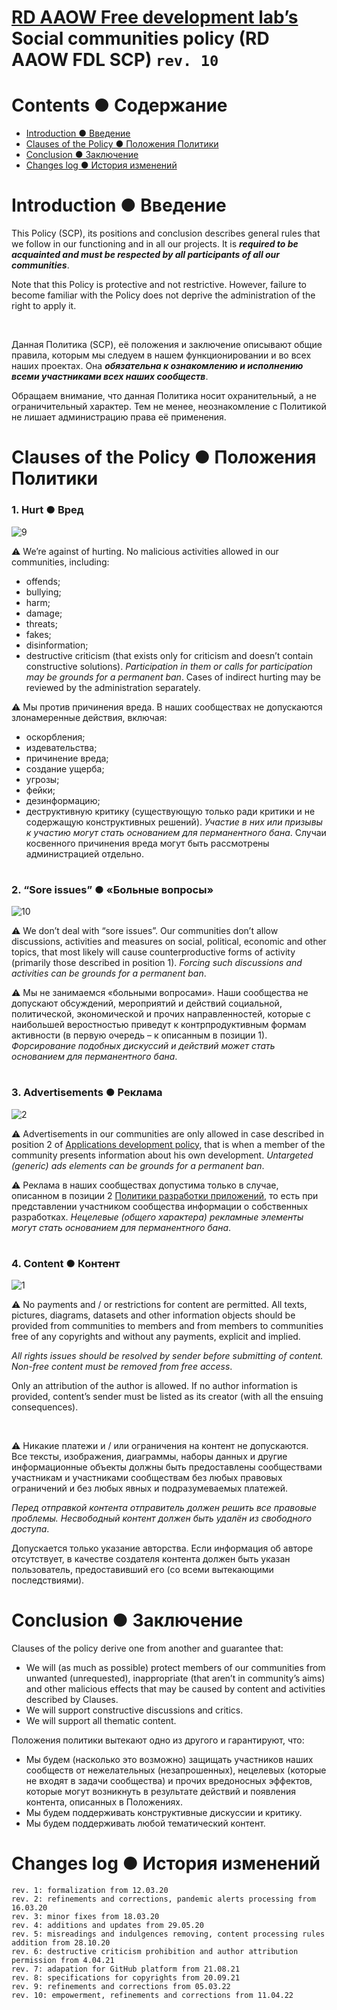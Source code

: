 # [RD AAOW Free development lab’s](https://adslbarxatov.github.io/DPModule) Social communities policy (RD AAOW FDL SCP) ```rev. 10```

# Contents ● Содержание
- [Introduction ● Введение](#introduction--)
- [Clauses of the Policy ● Положения Политики](#clauses-of-the-policy---)
- [Conclusion ● Заключение](#conclusion--)
- [Changes log ● История изменений](#changes-log---)

#

# Introduction ● Введение

This Policy (SCP), its positions and conclusion describes general rules that we follow in our functioning and in all our projects. It is ***required to be acquainted and must be respected by all participants of all our communities***.

Note that this Policy is protective and not restrictive. However, failure to become familiar with the Policy does not deprive the administration of the right to apply it.

&nbsp;

Данная Политика (SCP), её положения и заключение описывают общие правила, которым мы следуем в нашем функционировании и во всех наших проектах. Она ***обязательна к ознакомлению и исполнению всеми участниками всех наших сообществ***.

Обращаем внимание, что данная Политика носит охранительный, а не ограничительный характер. Тем не менее, неознакомление с Политикой не лишает администрацию права её применения.

#

# Clauses of the Policy ● Положения Политики

### 1. Hurt ● Вред

![9](https://user-images.githubusercontent.com/20893717/130318067-c8318d5b-948a-449a-9f86-69d36f061e7f.png)

:warning: We’re against of hurting. No malicious activities allowed in our communities, including:
- offends;
- bullying;
- harm;
- damage;
- threats;
- fakes;
- disinformation;
- destructive criticism (that exists only for criticism and doesn’t contain constructive solutions).
*Participation in them or calls for participation may be grounds for a permanent ban*. Cases of indirect hurting may be reviewed by the administration separately.

:warning: Мы против причинения вреда. В наших сообществах не допускаются злонамеренные действия, включая:
- оскорбления;
- издевательства;
- причинение вреда;
- создание ущерба;
- угрозы;
- фейки;
- дезинформацию;
- деструктивную критику (существующую только ради критики и не содержащую конструктивных решений).
*Участие в них или призывы к участию могут стать основанием для перманентного бана*. Случаи косвенного причинения вреда могут быть рассмотрены администрацией отдельно.

#

### 2. “Sore issues” ● «Больные вопросы»

![10](https://user-images.githubusercontent.com/20893717/130318124-36bebb62-2510-4268-8c95-694d15ad459a.png)

:warning: We don’t deal with “sore issues”.
Our communities don’t allow discussions, activities and measures on social, political, economic and other topics,
that most likely will cause counterproductive forms of activity (primarily those described in position 1).
*Forcing such discussions and activities can be grounds for a permanent ban*.

:warning: Мы не занимаемся «больными вопросами».
Наши сообщества не допускают обсуждений, мероприятий и действий социальной, политической, экономической и прочих направленностей,
которые с наибольшей веростностью приведут к контрпродуктивным формам активности (в первую очередь – к описанным в позиции 1).
*Форсирование подобных дискуссий и действий может стать основанием для перманентного бана*.

#

### 3. Advertisements ● Реклама

![2](https://user-images.githubusercontent.com/20893717/130316140-13acdbc9-f085-469d-bd26-7bda812dd676.png)

:warning: Advertisements in our communities are only allowed in case described in position 2
of [Applications development policy](https://adslbarxatov.github.io/ADP), that is when a member of the community
presents information about his own development.
*Untargeted (generic) ads elements can be grounds for a permanent ban*.

:warning: Реклама в наших сообществах допустима только в случае, описанном в позиции 2
[Политики разработки приложений](https://adslbarxatov.github.io/ADP), то есть при представлении участником сообщества
информации о собственных разработках.
*Нецелевые (общего характера) рекламные элементы могут стать основанием для перманентного бана*.

#

### 4. Content ● Контент

![1](https://user-images.githubusercontent.com/20893717/130315736-29bbd81d-1b17-4bfb-a7eb-495c34d5de23.png)

:warning: No payments and / or restrictions for content are permitted. All texts, pictures, diagrams, datasets
and other information objects should be provided from communities to members and from members to communities
free of any copyrights and without any payments, explicit and implied.

*All rights issues should be resolved by sender before submitting of content. Non-free content must be removed from free access*.

Only an attribution of the author is allowed. If no author information is provided, content’s sender must be listed as its creator (with all the ensuing consequences).

&nbsp;

:warning: Никакие платежи и / или ограничения на контент не допускаются. Все тексты, изображения, диаграммы, наборы данных
и другие информационные объекты должны быть предоставлены сообществами участникам и участниками сообществам
без любых правовых ограничений и без любых явных и подразумеваемых платежей.

*Перед отправкой контента отправитель должен решить все правовые проблемы. Несвободный контент должен быть удалён из свободного доступа*.

Допускается только указание авторства. Если информация об авторе отсутствует, в качестве создателя контента должен быть указан пользователь, предоставивший его (со всеми вытекающими последствиями).

#

# Conclusion ● Заключение

Clauses of the policy derive one from another and guarantee that:
- We will (as much as possible) protect members of our communities from unwanted (unrequested), inappropriate (that aren’t in community’s aims) and other malicious effects that may be caused by content and activities described by Clauses.
- We will support constructive discussions and critics.
- We will support all thematic content.

Положения политики вытекают одно из другого и гарантируют, что:
- Мы будем (насколько это возможно) защищать участников наших сообществ от нежелательных (незапрошенных), нецелевых (которые не входят в задачи сообщества) и прочих вредоносных эффектов, которые могут возникнуть в результате действий и появления контента, описанных в Положениях.
- Мы будем поддерживать конструктивные дискуссии и критику.
- Мы будем поддерживать любой тематический контент.

#

# Changes log ● История изменений

```
rev. 1: formalization from 12.03.20
rev. 2: refinements and corrections, pandemic alerts processing from 16.03.20
rev. 3: minor fixes from 18.03.20
rev. 4: additions and updates from 29.05.20
rev. 5: misreadings and indulgences removing, content processing rules addition from 28.10.20
rev. 6: destructive criticism prohibition and author attribution permission from 4.04.21
rev. 7: adapation for GitHub platform from 21.08.21
rev. 8: specifications for copyrights from 20.09.21
rev. 9: refinements and corrections from 05.03.22
rev. 10: empowerment, refinements and corrections from 11.04.22

```
